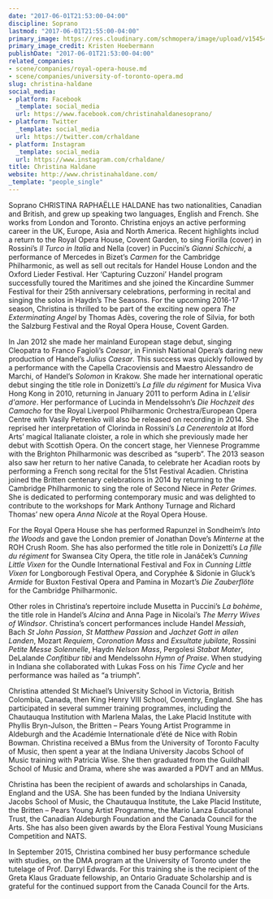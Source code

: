 ```yaml
---
date: "2017-06-01T21:53:00-04:00"
discipline: Soprano
lastmod: "2017-06-01T21:55:00-04:00"
primary_image: https://res.cloudinary.com/schmopera/image/upload/v1545409169/media/webhook-uploads/1496368302513/2017-05-29---Full---Christina-Haldane-Headshot.jpg.jpg
primary_image_credit: Kristen Hoebermann
publishDate: "2017-06-01T21:53:00-04:00"
related_companies:
- scene/companies/royal-opera-house.md
- scene/companies/university-of-toronto-opera.md
slug: christina-haldane
social_media:
- platform: Facebook
  _template: social_media
  url: https://www.facebook.com/christinahaldanesoprano/
- platform: Twitter
  _template: social_media
  url: https://twitter.com/crhaldane
- platform: Instagram
  _template: social_media
  url: https://www.instagram.com/crhaldane/
title: Christina Haldane
website: http://www.christinahaldane.com/
_template: "people_single"
---
```


Soprano CHRISTINA RAPHAËLLE HALDANE has two nationalities, Canadian and British, and grew up speaking two languages, English and French. She works from London and Toronto. Christina enjoys an active performing career in the UK, Europe, Asia and North America. Recent highlights includ a return to the Royal Opera House, Covent Garden, to sing Fiorilla (cover) in Rossini’s *Il Turco in Italia* and Nella (cover) in Puccini’s *Gianni Schicchi*, a performance of Mercedes in Bizet’s *Carmen* for the Cambridge Philharmonic, as well as sell out recitals for Handel House London and the Oxford Lieder Festival. Her ‘Capturing Cuzzoni’ Handel program successfully toured the Maritimes and she joined the Kincardine Summer Festival for their 25th anniversary celebrations, performing in recital and singing the solos in Haydn’s The Seasons. For the upcoming 2016-17 season, Christina is thrilled to be part of the exciting new opera *The Exterminating Angel* by Thomas Adès, covering the role of Silvia, for both the Salzburg Festival and the Royal Opera House, Covent Garden.

In Jan 2012 she made her mainland European stage debut, singing Cleopatra to Franco Fagioli’s *Caesar*, in Finnish National Opera’s daring new production of Handel’s *Julius Caesar*. This success was quickly followed by a performance with the Capella Cracoviensis and Maestro Alessandro de Marchi, of Handel’s *Solomon* in Krakow. She made her international operatic debut singing the title role in Donizetti’s *La fille du régiment* for Musica Viva Hong Kong in 2010, returning in January 2011 to perform Adina in *L'elisir d'amore*. Her performance of Lucinda in Mendelssohn’s *Die Hochzeit des Camacho* for the Royal Liverpool Philharmonic Orchestra/European Opera Centre with Vasily Petrenko will also be released on recording in 2014. She reprised her interpretation of Clorinda in Rossini’s *La Cenerentola* at Iford Arts’ magical Italianate cloister, a role in which she previously made her debut with Scottish Opera. On the concert stage, her Viennese Programme with the Brighton Philharmonic was described as “superb”. The 2013 season also saw her return to her native Canada, to celebrate her Acadian roots by performing a French song recital for the 51st Festival Acadien. Christina joined the Britten centenary celebrations in 2014 by returning to the Cambridge Philharmonic to sing the role of Second Niece in *Peter Grimes*. She is dedicated to performing contemporary music and was delighted to contribute to the workshops for Mark Anthony Turnage and Richard Thomas’ new opera *Anna Nicole* at the Royal Opera House.

For the Royal Opera House she has performed Rapunzel in Sondheim’s *Into the Woods* and gave the London premier of Jonathan Dove’s *Minterne* at the ROH Crush Room. She has also performed the title role in Donizetti’s *La fille du régiment* for Swansea City Opera, the title role in Janáček’s *Cunning Little Vixen* for the Oundle International Festival and Fox in *Cunning Little Vixen* for Longborough Festival Opera, and Coryphée & Sidonie in Gluck’s *Armide* for Buxton Festival Opera and Pamina in Mozart’s *Die Zauberflöte* for the Cambridge Philharmonic.

Other roles in Christina’s repertoire include Musetta in Puccini’s *La bohème*, the title role in Handel’s *Alcina* and Anna Page in Nicolai’s *The Merry Wives of Windsor*. Christina’s concert performances include Handel *Messiah*, Bach *St John Passion*, *St Matthew Passion* and *Jachzet Gott in allen Landen*, Mozart *Requiem*, *Coronation Mass* and *Exsultate jubilate*, Rossini *Petite Messe Solennelle*, Haydn *Nelson Mass*, Pergolesi *Stabat Mater*, DeLalande *Confitibur tibi* and Mendelssohn *Hymn of Praise*. When studying in Indiana she collaborated with Lukas Foss on his *Time Cycle* and her performance was hailed as “a triumph”.

Christina attended St Michael’s University School in Victoria, British Colombia, Canada, then King Henry VIII School, Coventry, England. She has participated in several summer training programmes, including the Chautauqua Institution with Marlena Malas, the Lake Placid Institute with Phyllis Bryn-Julson, the Britten – Pears Young Artist Programme in Aldeburgh and the Académie Internationale d’été de Nice with Robin Bowman. Christina received a BMus from the University of Toronto Faculty of Music, then spent a year at the Indiana University Jacobs School of Music training with Patricia Wise. She then graduated from the Guildhall School of Music and Drama, where she was awarded a PDVT and an MMus.

Christina has been the recipient of awards and scholarships in Canada, England and the USA. She has been funded by the Indiana University Jacobs School of Music, the Chautauqua Institute, the Lake Placid Institute, the Britten – Pears Young Artist Programme, the Mario Lanza Educational Trust, the Canadian Aldeburgh Foundation and the Canada Council for the Arts. She has also been given awards by the Elora Festival Young Musicians Competition and NATS.

In September 2015, Christina combined her busy performance schedule with studies, on the DMA program at the University of Toronto under the tutelage of Prof. Darryl Edwards. For this training she is the recipient of the Greta Klaus Graduate fellowship, an Ontario Graduate Scholarship and is grateful for the continued support from the Canada Council for the Arts.
